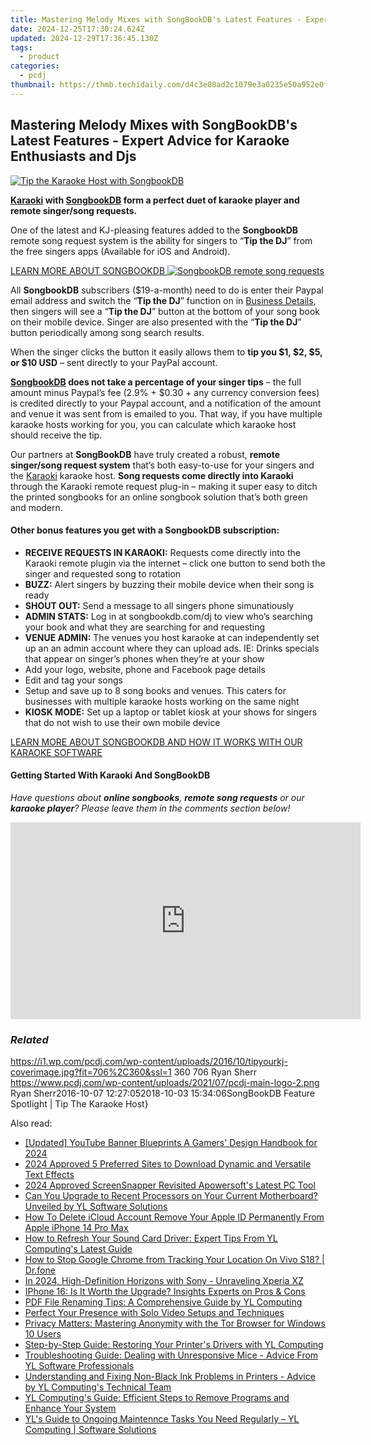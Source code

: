 ```yaml
---
title: Mastering Melody Mixes with SongBookDB's Latest Features - Expert Advice for Karaoke Enthusiasts and Djs
date: 2024-12-25T17:30:24.624Z
updated: 2024-12-29T17:36:45.130Z
tags:
  - product
categories:
  - pcdj
thumbnail: https://thmb.techidaily.com/d4c3e08ad2c1079e3a0235e50a952e0f146bf5d509f0e55aec7c676f5432bbf8.jpg
---
```


## Mastering Melody Mixes with SongBookDB's Latest Features - Expert Advice for Karaoke Enthusiasts and Djs

[![Tip the Karaoke Host with SongbookDB](https://i1.wp.com/pcdj.com/wp-content/uploads/2016/10/tipyourkj-coverimage.jpg?resize=706%2C321&ssl=1)](https://i1.wp.com/pcdj.com/wp-content/uploads/2016/10/tipyourkj-coverimage.jpg?fit=706%2C360&ssl=1 "Tip the Karaoke Host with SongbookDB")

**[Karaoki](https://tools.techidaily.com/pcdj/products/) with [SongbookDB](https://tools.techidaily.com/pcdj/products/) form a perfect duet of karaoke player and remote singer/song requests.**

One of the latest and KJ-pleasing features added to the **SongbookDB** remote song request system is the ability for singers to “**Tip the DJ**” from the free singers apps (Available for iOS and Android).

[LEARN MORE ABOUT SONGBOOKDB ![SongbookDB remote song requests](https://i0.wp.com/pcdj.com/wp-content/uploads/2014/12/songbookdb-requests.jpg?fit=348%2C415&ssl=1 "SongbookDB remote song requests")](https://tools.techidaily.com/pcdj/products/)

All **SongbookDB** subscribers ($19-a-month) need to do is enter their Paypal email address and switch the “**Tip the DJ**” function on in [Business Details](https://www.songbookdb.com/docs/djs/songbookdbpal/businessDetails), then singers will see a “**Tip the DJ**” button at the bottom of your song book on their mobile device. Singer are also presented with the “**Tip the DJ**” button periodically among song search results.

When the singer clicks the button it easily allows them to **tip you $1, $2, $5, or $10 USD** – sent directly to your PayPal account.

**[SongbookDB](https://tools.techidaily.com/pcdj/products/) does not take a percentage of your singer tips** – the full amount minus Paypal’s fee (2.9% + $0.30 + any currency conversion fees) is credited directly to your Paypal account, and a notification of the amount and venue it was sent from is emailed to you. That way, if you have multiple karaoke hosts working for you, you can calculate which karaoke host should receive the tip.

Our partners at **SongBookDB** have truly created a robust, **remote singer/song request system** that’s both easy-to-use for your singers and the [Karaoki](https://tools.techidaily.com/pcdj/products/) karaoke host. **Song requests come directly into Karaoki** through the Karaoki remote request plug-in – making it super easy to ditch the printed songbooks for an online songbook solution that’s both green and modern.

#### **Other bonus features you get with a SongbookDB subscription:**

* **RECEIVE REQUESTS IN KARAOKI:** Requests come directly into the Karaoki remote plugin via the internet – click one button to send both the singer and requested song to rotation
* **BUZZ:** Alert singers by buzzing their mobile device when their song is ready
* **SHOUT OUT:** Send a message to all singers phone simunatiously
* **ADMIN STATS:** Log in at songbookdb.com/dj to view who’s searching your book and what they are searching for and requesting
* **VENUE ADMIN:** The venues you host karaoke at can independently set up an an admin account where they can upload ads. IE: Drinks specials that appear on singer’s phones when they’re at your show
* Add your logo, website, phone and Facebook page details
* Edit and tag your songs
* Setup and save up to 8 song books and venues. This caters for businesses with multiple karaoke hosts working on the same night
* **KIOSK MODE:** Set up a laptop or tablet kiosk at your shows for singers that do not wish to use their own mobile device

[LEARN MORE ABOUT SONGBOOKDB AND HOW IT WORKS WITH OUR KARAOKE SOFTWARE](https://tools.techidaily.com/pcdj/products/)

#### Getting Started With Karaoki And SongBookDB

_Have questions about **online songbooks**, **remote song requests** or our **karaoke player**? Please leave them in the comments section below!_

<!-- affiliate ads begin -->
<iframe width="560" height="315" src="https://www.youtube.com/embed/UUPt2zKtJ5k?si=LLHdsFDLzVByJsKj" title="YouTube video player" frameborder="0" allow="accelerometer; autoplay; clipboard-write; encrypted-media; gyroscope; picture-in-picture; web-share" referrerpolicy="strict-origin-when-cross-origin" allowfullscreen></iframe>
<!-- affiliate ads end -->

### _Related_

https://i1.wp.com/pcdj.com/wp-content/uploads/2016/10/tipyourkj-coverimage.jpg?fit=706%2C360&ssl=1 360 706 Ryan Sherr https://www.pcdj.com/wp-content/uploads/2021/07/pcdj-main-logo-2.png Ryan Sherr2016-10-07 12:27:052018-10-03 15:34:06SongBookDB Feature Spotlight | Tip The Karaoke Host}

<ins class="adsbygoogle"
     style="display:block"
     data-ad-format="autorelaxed"
     data-ad-client="ca-pub-7571918770474297"
     data-ad-slot="1223367746"></ins>

<ins class="adsbygoogle"
     style="display:block"
     data-ad-client="ca-pub-7571918770474297"
     data-ad-slot="8358498916"
     data-ad-format="auto"
     data-full-width-responsive="true"></ins>

<span class="atpl-alsoreadstyle">Also read:</span>
<div><ul>
<li><a href="https://youtube-lab.techidaily.com/ed-youtube-banner-blueprints-a-gamers-design-handbook-for-2024/"><u>[Updated] YouTube Banner Blueprints A Gamers' Design Handbook for 2024</u></a></li>
<li><a href="https://fox-http.techidaily.com/2024-approved-5-preferred-sites-to-download-dynamic-and-versatile-text-effects/"><u>2024 Approved 5 Preferred Sites to Download Dynamic and Versatile Text Effects</u></a></li>
<li><a href="https://remote-screen-capture.techidaily.com/2024-approved-screensnapper-revisited-apowersofts-latest-pc-tool/"><u>2024 Approved ScreenSnapper Revisited Apowersoft's Latest PC Tool</u></a></li>
<li><a href="https://win-exclusive.techidaily.com/can-you-upgrade-to-recent-processors-on-your-current-motherboard-unveiled-by-yl-software-solutions/"><u>Can You Upgrade to Recent Processors on Your Current Motherboard? Unveiled by YL Software Solutions</u></a></li>
<li><a href="https://apple-account.techidaily.com/how-to-delete-icloud-account-remove-your-apple-id-permanently-from-apple-iphone-14-pro-max-by-drfone-ios/"><u>How To Delete iCloud Account Remove Your Apple ID Permanently From Apple iPhone 14 Pro Max</u></a></li>
<li><a href="https://win-exclusive.techidaily.com/how-to-refresh-your-sound-card-driver-expert-tips-from-yl-computings-latest-guide/"><u>How to Refresh Your Sound Card Driver: Expert Tips From YL Computing's Latest Guide</u></a></li>
<li><a href="https://fake-location.techidaily.com/how-to-stop-google-chrome-from-tracking-your-location-on-vivo-s18-drfone-by-drfone-virtual-android/"><u>How to Stop Google Chrome from Tracking Your Location On Vivo S18? | Dr.fone</u></a></li>
<li><a href="https://fox-cloud.techidaily.com/in-2024-high-definition-horizons-with-sony-unraveling-xperia-xz/"><u>In 2024, High-Definition Horizons with Sony - Unraveling Xperia XZ</u></a></li>
<li><a href="https://tech-haven.techidaily.com/iphone-16-is-it-worth-the-upgrade-insights-experts-on-pros-and-cons/"><u>IPhone 16: Is It Worth the Upgrade? Insights Experts on Pros & Cons</u></a></li>
<li><a href="https://win-exclusive.techidaily.com/pdf-file-renaming-tips-a-comprehensive-guide-by-yl-computing/"><u>PDF File Renaming Tips: A Comprehensive Guide by YL Computing</u></a></li>
<li><a href="https://youtube-webster.techidaily.com/ct-your-presence-with-solo-video-setups-and-techniques/"><u>Perfect Your Presence with Solo Video Setups and Techniques</u></a></li>
<li><a href="https://technical-tips.techidaily.com/privacy-matters-mastering-anonymity-with-the-tor-browser-for-windows-10-users/"><u>Privacy Matters: Mastering Anonymity with the Tor Browser for Windows 10 Users</u></a></li>
<li><a href="https://win-exclusive.techidaily.com/step-by-step-guide-restoring-your-printers-drivers-with-yl-computing/"><u>Step-by-Step Guide: Restoring Your Printer's Drivers with YL Computing</u></a></li>
<li><a href="https://win-exclusive.techidaily.com/troubleshooting-guide-dealing-with-unresponsive-mice-advice-from-yl-software-professionals/"><u>Troubleshooting Guide: Dealing with Unresponsive Mice - Advice From YL Software Professionals</u></a></li>
<li><a href="https://win-exclusive.techidaily.com/understanding-and-fixing-non-black-ink-problems-in-printers-advice-by-yl-computings-technical-team/"><u>Understanding and Fixing Non-Black Ink Problems in Printers - Advice by YL Computing's Technical Team</u></a></li>
<li><a href="https://win-exclusive.techidaily.com/yl-computings-guide-efficient-steps-to-remove-programs-and-enhance-your-system/"><u>YL Computing's Guide: Efficient Steps to Remove Programs and Enhance Your System</u></a></li>
<li><a href="https://win-exclusive.techidaily.com/yls-guide-to-ongoing-maintennce-tasks-you-need-regularly-yl-computing-software-solutions/"><u>YL's Guide to Ongoing Maintennce Tasks You Need Regularly – YL Computing | Software Solutions</u></a></li>
</ul></div>

